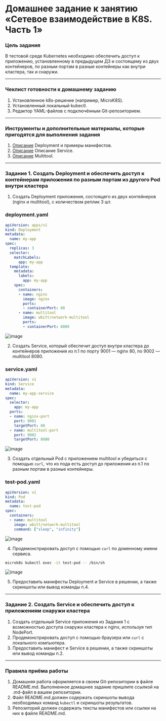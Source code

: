 # Домашнее задание к занятию «Сетевое взаимодействие в K8S. Часть 1»

### Цель задания

В тестовой среде Kubernetes необходимо обеспечить доступ к приложению, установленному в предыдущем ДЗ и состоящему из двух контейнеров, по разным портам в разные контейнеры как внутри кластера, так и снаружи.

------

### Чеклист готовности к домашнему заданию

1. Установленное k8s-решение (например, MicroK8S).
2. Установленный локальный kubectl.
3. Редактор YAML-файлов с подключённым Git-репозиторием.

------

### Инструменты и дополнительные материалы, которые пригодятся для выполнения задания

1. [Описание](https://kubernetes.io/docs/concepts/workloads/controllers/deployment/) Deployment и примеры манифестов.
2. [Описание](https://kubernetes.io/docs/concepts/services-networking/service/) Описание Service.
3. [Описание](https://github.com/wbitt/Network-MultiTool) Multitool.

------

### Задание 1. Создать Deployment и обеспечить доступ к контейнерам приложения по разным портам из другого Pod внутри кластера

1. Создать Deployment приложения, состоящего из двух контейнеров (nginx и multitool), с количеством реплик 3 шт.

### deployment.yaml

```yaml
apiVersion: apps/v1
kind: Deployment
metadata:
  name: my-app
spec:
  replicas: 3
  selector:
    matchLabels:
      app: my-app
  template:
    metadata:
      labels:
        app: my-app
    spec:
      containers:
      - name: nginx
        image: nginx
        ports:
        - containerPort: 80
      - name: multitool
        image: wbitt/network-multitool
        ports:
        - containerPort: 8080

```
![image](https://github.com/user-attachments/assets/393273d4-69fb-420c-8ec1-e6e668452778)

2. Создать Service, который обеспечит доступ внутри кластера до контейнеров приложения из п.1 по порту 9001 — nginx 80, по 9002 — multitool 8080.

### service.yaml

```yaml
apiVersion: v1
kind: Service
metadata:
  name: my-app-service
spec:
  selector:
    app: my-app
  ports:
  - name: nginx-port
    port: 9001
    targetPort: 80
  - name: multitool-port
    port: 9002
    targetPort: 8080
```
![image](https://github.com/user-attachments/assets/a5b87420-e200-4d5f-b4ce-ec7873b17a7c)

3. Создать отдельный Pod с приложением multitool и убедиться с помощью `curl`, что из пода есть доступ до приложения из п.1 по разным портам в разные контейнеры.

### test-pod.yaml

```yaml
apiVersion: v1
kind: Pod
metadata:
  name: test-pod
spec:
  containers:
  - name: multitool
    image: wbitt/network-multitool
    command: ["sleep", "infinity"]
```
![image](https://github.com/user-attachments/assets/f4e95775-bec4-4661-a61b-f0505deb0c68)

4. Продемонстрировать доступ с помощью `curl` по доменному имени сервиса.

```bash
microk8s kubectl exec -it test-pod -- /bin/sh
```
![image](https://github.com/user-attachments/assets/47304166-8867-4aec-9a36-9a052ec70647)

5. Предоставить манифесты Deployment и Service в решении, а также скриншоты или вывод команды п.4.

------

### Задание 2. Создать Service и обеспечить доступ к приложениям снаружи кластера

1. Создать отдельный Service приложения из Задания 1 с возможностью доступа снаружи кластера к nginx, используя тип NodePort.
2. Продемонстрировать доступ с помощью браузера или `curl` с локального компьютера.
3. Предоставить манифест и Service в решении, а также скриншоты или вывод команды п.2.

------

### Правила приёма работы

1. Домашняя работа оформляется в своем Git-репозитории в файле README.md. Выполненное домашнее задание пришлите ссылкой на .md-файл в вашем репозитории.
2. Файл README.md должен содержать скриншоты вывода необходимых команд `kubectl` и скриншоты результатов.
3. Репозиторий должен содержать тексты манифестов или ссылки на них в файле README.md.

